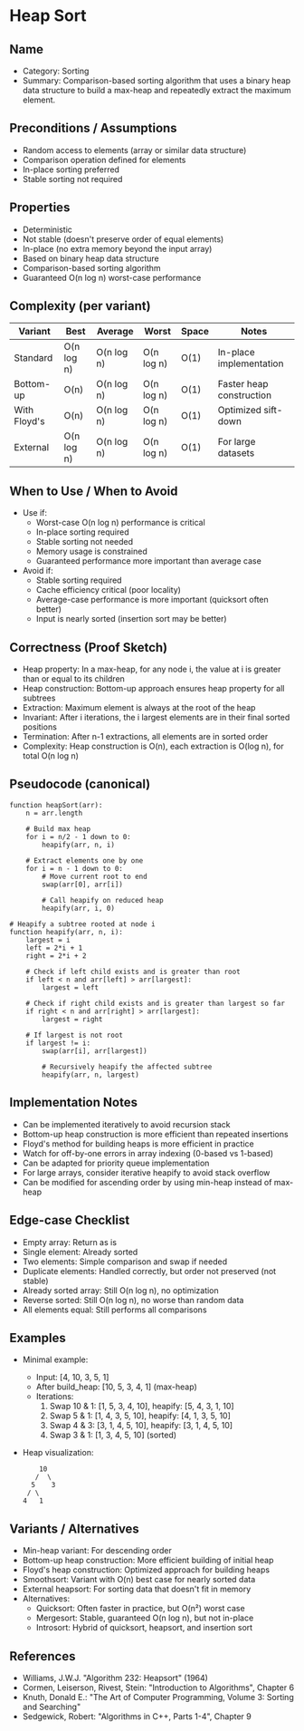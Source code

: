 # Heap Sort

## Name
- Category: Sorting
- Summary: Comparison-based sorting algorithm that uses a binary heap data structure to build a max-heap and repeatedly extract the maximum element.

## Preconditions / Assumptions
- Random access to elements (array or similar data structure)
- Comparison operation defined for elements
- In-place sorting preferred
- Stable sorting not required

## Properties
- Deterministic
- Not stable (doesn't preserve order of equal elements)
- In-place (no extra memory beyond the input array)
- Based on binary heap data structure
- Comparison-based sorting algorithm
- Guaranteed O(n log n) worst-case performance

## Complexity (per variant)
| Variant | Best | Average | Worst | Space | Notes |
|---|---|---|---|---|---|
| Standard | O(n log n) | O(n log n) | O(n log n) | O(1) | In-place implementation |
| Bottom-up | O(n) | O(n log n) | O(n log n) | O(1) | Faster heap construction |
| With Floyd's | O(n) | O(n log n) | O(n log n) | O(1) | Optimized sift-down |
| External | O(n log n) | O(n log n) | O(n log n) | O(1) | For large datasets |

## When to Use / When to Avoid
- Use if:
  - Worst-case O(n log n) performance is critical
  - In-place sorting required
  - Stable sorting not needed
  - Memory usage is constrained
  - Guaranteed performance more important than average case
- Avoid if:
  - Stable sorting required
  - Cache efficiency critical (poor locality)
  - Average-case performance is more important (quicksort often better)
  - Input is nearly sorted (insertion sort may be better)

## Correctness (Proof Sketch)
- Heap property: In a max-heap, for any node i, the value at i is greater than or equal to its children
- Heap construction: Bottom-up approach ensures heap property for all subtrees
- Extraction: Maximum element is always at the root of the heap
- Invariant: After i iterations, the i largest elements are in their final sorted positions
- Termination: After n-1 extractions, all elements are in sorted order
- Complexity: Heap construction is O(n), each extraction is O(log n), for total O(n log n)

## Pseudocode (canonical)
```pseudo
function heapSort(arr):
    n = arr.length
    
    # Build max heap
    for i = n/2 - 1 down to 0:
        heapify(arr, n, i)
    
    # Extract elements one by one
    for i = n - 1 down to 0:
        # Move current root to end
        swap(arr[0], arr[i])
        
        # Call heapify on reduced heap
        heapify(arr, i, 0)

# Heapify a subtree rooted at node i
function heapify(arr, n, i):
    largest = i
    left = 2*i + 1
    right = 2*i + 2
    
    # Check if left child exists and is greater than root
    if left < n and arr[left] > arr[largest]:
        largest = left
    
    # Check if right child exists and is greater than largest so far
    if right < n and arr[right] > arr[largest]:
        largest = right
    
    # If largest is not root
    if largest != i:
        swap(arr[i], arr[largest])
        
        # Recursively heapify the affected subtree
        heapify(arr, n, largest)
```

## Implementation Notes
- Can be implemented iteratively to avoid recursion stack
- Bottom-up heap construction is more efficient than repeated insertions
- Floyd's method for building heaps is more efficient in practice
- Watch for off-by-one errors in array indexing (0-based vs 1-based)
- Can be adapted for priority queue implementation
- For large arrays, consider iterative heapify to avoid stack overflow
- Can be modified for ascending order by using min-heap instead of max-heap

## Edge-case Checklist
- Empty array: Return as is
- Single element: Already sorted
- Two elements: Simple comparison and swap if needed
- Duplicate elements: Handled correctly, but order not preserved (not stable)
- Already sorted array: Still O(n log n), no optimization
- Reverse sorted: Still O(n log n), no worse than random data
- All elements equal: Still performs all comparisons

## Examples
- Minimal example:
  - Input: [4, 10, 3, 5, 1]
  - After build_heap: [10, 5, 3, 4, 1] (max-heap)
  - Iterations:
    1. Swap 10 & 1: [1, 5, 3, 4, 10], heapify: [5, 4, 3, 1, 10]
    2. Swap 5 & 1: [1, 4, 3, 5, 10], heapify: [4, 1, 3, 5, 10]
    3. Swap 4 & 3: [3, 1, 4, 5, 10], heapify: [3, 1, 4, 5, 10]
    4. Swap 3 & 1: [1, 3, 4, 5, 10] (sorted)
  
- Heap visualization:
  ```
      10
     /  \
    5    3
   / \
  4   1
  ```

## Variants / Alternatives
- Min-heap variant: For descending order
- Bottom-up heap construction: More efficient building of initial heap
- Floyd's heap construction: Optimized approach for building heaps
- Smoothsort: Variant with O(n) best case for nearly sorted data
- External heapsort: For sorting data that doesn't fit in memory
- Alternatives:
  - Quicksort: Often faster in practice, but O(n²) worst case
  - Mergesort: Stable, guaranteed O(n log n), but not in-place
  - Introsort: Hybrid of quicksort, heapsort, and insertion sort

## References
- Williams, J.W.J. "Algorithm 232: Heapsort" (1964)
- Cormen, Leiserson, Rivest, Stein: "Introduction to Algorithms", Chapter 6
- Knuth, Donald E.: "The Art of Computer Programming, Volume 3: Sorting and Searching"
- Sedgewick, Robert: "Algorithms in C++, Parts 1-4", Chapter 9

